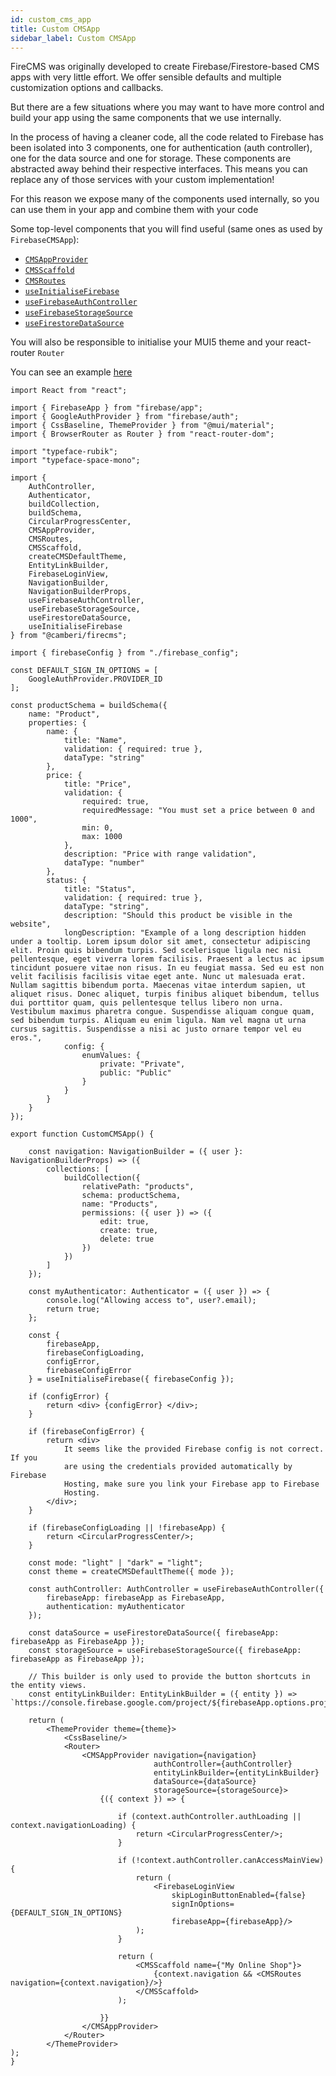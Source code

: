 ```yaml
---
id: custom_cms_app
title: Custom CMSApp
sidebar_label: Custom CMSApp
---
```


FireCMS was originally developed to create Firebase/Firestore-based CMS apps
with very little effort. We offer sensible defaults and multiple customization
options and callbacks.

But there are a few situations where you may want to have more control and build
your app using the same components that we use internally.

In the process of having a cleaner code, all the code related to Firebase has
been isolated into 3 components, one for authentication (auth controller), one
for the data source and one for storage. These components are abstracted away
behind their respective interfaces. This means you can replace any of those
services with your custom implementation!

For this reason we expose many of the components used internally, so you can
use them in your app and combine them with your code

Some top-level components that you will find useful (same ones as used
by `FirebaseCMSApp`):
- [`CMSAppProvider`](api/functions/cmsappprovider.md)
- [`CMSScaffold`](api/functions/cmsscaffold.md)
- [`CMSRoutes`](api/functions/cmsroutes.md)
- [`useInitialiseFirebase`](api/functions/useinitialisefirebase.md)
- [`useFirebaseAuthController`](api/functions/usefirebaseauthcontroller.md)
- [`useFirebaseStorageSource`](api/functions/usefirebasestoragesource.md)
- [`useFirestoreDataSource`](api/functions/usefirestoredatasource.md)

You will also be responsible to initialise your MUI5 theme and your react-router
`Router`

You can see an example
[here](https://github.com/Camberi/firecms/blob/master/example/src/CustomCMSApp.tsx)

```tsx
import React from "react";

import { FirebaseApp } from "firebase/app";
import { GoogleAuthProvider } from "firebase/auth";
import { CssBaseline, ThemeProvider } from "@mui/material";
import { BrowserRouter as Router } from "react-router-dom";

import "typeface-rubik";
import "typeface-space-mono";

import {
    AuthController,
    Authenticator,
    buildCollection,
    buildSchema,
    CircularProgressCenter,
    CMSAppProvider,
    CMSRoutes,
    CMSScaffold,
    createCMSDefaultTheme,
    EntityLinkBuilder,
    FirebaseLoginView,
    NavigationBuilder,
    NavigationBuilderProps,
    useFirebaseAuthController,
    useFirebaseStorageSource,
    useFirestoreDataSource,
    useInitialiseFirebase
} from "@camberi/firecms";

import { firebaseConfig } from "./firebase_config";

const DEFAULT_SIGN_IN_OPTIONS = [
    GoogleAuthProvider.PROVIDER_ID
];

const productSchema = buildSchema({
    name: "Product",
    properties: {
        name: {
            title: "Name",
            validation: { required: true },
            dataType: "string"
        },
        price: {
            title: "Price",
            validation: {
                required: true,
                requiredMessage: "You must set a price between 0 and 1000",
                min: 0,
                max: 1000
            },
            description: "Price with range validation",
            dataType: "number"
        },
        status: {
            title: "Status",
            validation: { required: true },
            dataType: "string",
            description: "Should this product be visible in the website",
            longDescription: "Example of a long description hidden under a tooltip. Lorem ipsum dolor sit amet, consectetur adipiscing elit. Proin quis bibendum turpis. Sed scelerisque ligula nec nisi pellentesque, eget viverra lorem facilisis. Praesent a lectus ac ipsum tincidunt posuere vitae non risus. In eu feugiat massa. Sed eu est non velit facilisis facilisis vitae eget ante. Nunc ut malesuada erat. Nullam sagittis bibendum porta. Maecenas vitae interdum sapien, ut aliquet risus. Donec aliquet, turpis finibus aliquet bibendum, tellus dui porttitor quam, quis pellentesque tellus libero non urna. Vestibulum maximus pharetra congue. Suspendisse aliquam congue quam, sed bibendum turpis. Aliquam eu enim ligula. Nam vel magna ut urna cursus sagittis. Suspendisse a nisi ac justo ornare tempor vel eu eros.",
            config: {
                enumValues: {
                    private: "Private",
                    public: "Public"
                }
            }
        }
    }
});

export function CustomCMSApp() {

    const navigation: NavigationBuilder = ({ user }: NavigationBuilderProps) => ({
        collections: [
            buildCollection({
                relativePath: "products",
                schema: productSchema,
                name: "Products",
                permissions: ({ user }) => ({
                    edit: true,
                    create: true,
                    delete: true
                })
            })
        ]
    });

    const myAuthenticator: Authenticator = ({ user }) => {
        console.log("Allowing access to", user?.email);
        return true;
    };

    const {
        firebaseApp,
        firebaseConfigLoading,
        configError,
        firebaseConfigError
    } = useInitialiseFirebase({ firebaseConfig });

    if (configError) {
        return <div> {configError} </div>;
    }

    if (firebaseConfigError) {
        return <div>
            It seems like the provided Firebase config is not correct. If you
            are using the credentials provided automatically by Firebase
            Hosting, make sure you link your Firebase app to Firebase
            Hosting.
        </div>;
    }

    if (firebaseConfigLoading || !firebaseApp) {
        return <CircularProgressCenter/>;
    }

    const mode: "light" | "dark" = "light";
    const theme = createCMSDefaultTheme({ mode });

    const authController: AuthController = useFirebaseAuthController({
        firebaseApp: firebaseApp as FirebaseApp,
        authentication: myAuthenticator
    });

    const dataSource = useFirestoreDataSource({ firebaseApp: firebaseApp as FirebaseApp });
    const storageSource = useFirebaseStorageSource({ firebaseApp: firebaseApp as FirebaseApp });

    // This builder is only used to provide the button shortcuts in the entity views.
    const entityLinkBuilder: EntityLinkBuilder = ({ entity }) => `https://console.firebase.google.com/project/${firebaseApp.options.projectId}/firestore/data/${entity.path}/${entity.id}`;

    return (
        <ThemeProvider theme={theme}>
            <CssBaseline/>
            <Router>
                <CMSAppProvider navigation={navigation}
                                authController={authController}
                                entityLinkBuilder={entityLinkBuilder}
                                dataSource={dataSource}
                                storageSource={storageSource}>
                    {({ context }) => {

                        if (context.authController.authLoading || context.navigationLoading) {
                            return <CircularProgressCenter/>;
                        }

                        if (!context.authController.canAccessMainView) {
                            return (
                                <FirebaseLoginView
                                    skipLoginButtonEnabled={false}
                                    signInOptions={DEFAULT_SIGN_IN_OPTIONS}
                                    firebaseApp={firebaseApp}/>
                            );
                        }

                        return (
                            <CMSScaffold name={"My Online Shop"}>
                                {context.navigation && <CMSRoutes navigation={context.navigation}/>}
                            </CMSScaffold>
                        );

                    }}
                </CMSAppProvider>
            </Router>
        </ThemeProvider>
);
}

```


